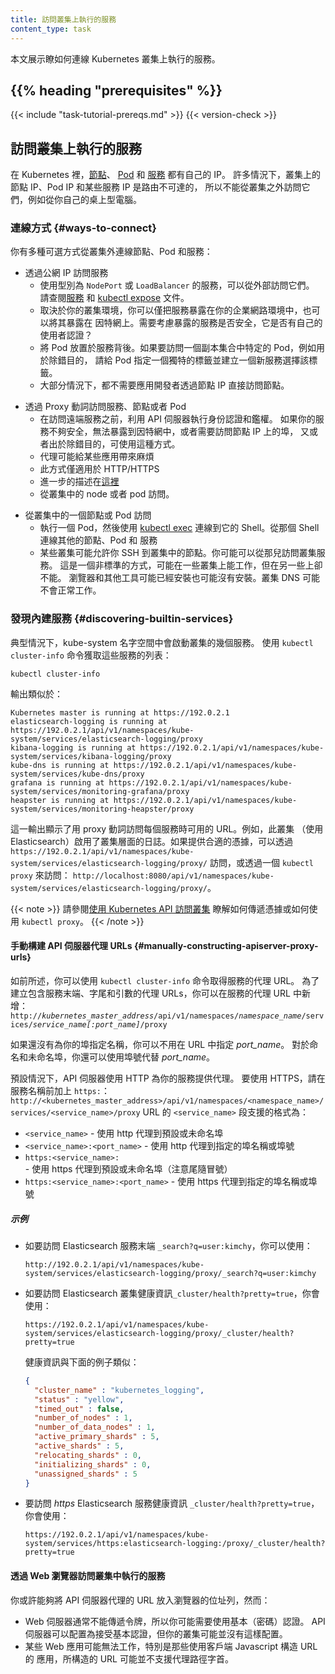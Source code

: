 ```yaml
---
title: 訪問叢集上執行的服務
content_type: task
---
```


<!-- overview -->
<!--
This page shows how to connect to services running on the Kubernetes cluster.
-->
本文展示瞭如何連線 Kubernetes 叢集上執行的服務。

## {{% heading "prerequisites" %}}


{{< include "task-tutorial-prereqs.md" >}} {{< version-check >}}

<!-- steps -->

<!--
## Accessing services running on the cluster

In Kubernetes, [nodes](/docs/concepts/architecture/nodes/),
[pods](/docs/concepts/workloads/pods/) and [services](/docs/concepts/services-networking/service/) all have
their own IPs.  In many cases, the node IPs, pod IPs, and some service IPs on a cluster will not be
routable, so they will not be reachable from a machine outside the cluster,
such as your desktop machine.
-->
## 訪問叢集上執行的服務

在 Kubernetes 裡，[節點](/zh-cn/docs/concepts/architecture/nodes/)、
[Pod](/zh-cn/docs/concepts/workloads/pods/) 和
[服務](/zh-cn/docs/concepts/services-networking/service/) 都有自己的 IP。
許多情況下，叢集上的節點 IP、Pod IP 和某些服務 IP 是路由不可達的，
所以不能從叢集之外訪問它們，例如從你自己的桌上型電腦。

<!--
### Ways to connect

You have several options for connecting to nodes, pods and services from outside the cluster:
-->
### 連線方式   {#ways-to-connect}

你有多種可選方式從叢集外連線節點、Pod 和服務：

<!--
  - Access services through public IPs.
    - Use a service with type `NodePort` or `LoadBalancer` to make the service reachable outside
      the cluster.  See the [services](/docs/concepts/services-networking/service/) and
      [kubectl expose](/docs/reference/generated/kubectl/kubectl-commands/#expose) documentation.
    - Depending on your cluster environment, this may only expose the service to your corporate network,
      or it may expose it to the internet.  Think about whether the service being exposed is secure.
      Does it do its own authentication?
    - Place pods behind services.  To access one specific pod from a set of replicas, such as for debugging,
      place a unique label on the pod and create a new service which selects this label.
    - In most cases, it should not be necessary for application developer to directly access
      nodes via their nodeIPs.
-->
- 透過公網 IP 訪問服務
  - 使用型別為 `NodePort` 或 `LoadBalancer` 的服務，可以從外部訪問它們。
    請查閱[服務](/zh-cn/docs/concepts/services-networking/service/) 和
    [kubectl expose](/docs/reference/generated/kubectl/kubectl-commands/#expose) 文件。
  - 取決於你的叢集環境，你可以僅把服務暴露在你的企業網路環境中，也可以將其暴露在
    因特網上。需要考慮暴露的服務是否安全，它是否有自己的使用者認證？
  - 將 Pod 放置於服務背後。如果要訪問一個副本集合中特定的 Pod，例如用於除錯目的，
    請給 Pod 指定一個獨特的標籤並建立一個新服務選擇該標籤。
  - 大部分情況下，都不需要應用開發者透過節點 IP 直接訪問節點。
<!--
  - Access services, nodes, or pods using the Proxy Verb.
    - Does apiserver authentication and authorization prior to accessing the remote service.
      Use this if the services are not secure enough to expose to the internet, or to gain
      access to ports on the node IP, or for debugging.
    - Proxies may cause problems for some web applications.
    - Only works for HTTP/HTTPS.
    - Described [here](#manually-constructing-apiserver-proxy-urls).
-->
- 透過 Proxy 動詞訪問服務、節點或者 Pod
  - 在訪問遠端服務之前，利用 API 伺服器執行身份認證和鑑權。
    如果你的服務不夠安全，無法暴露到因特網中，或者需要訪問節點 IP 上的埠，
    又或者出於除錯目的，可使用這種方式。
  - 代理可能給某些應用帶來麻煩
  - 此方式僅適用於 HTTP/HTTPS
  - 進一步的描述在[這裡](#manually-constructing-apiserver-proxy-urls)
  - 從叢集中的 node 或者 pod 訪問。
<!--
  - Access from a node or pod in the cluster.
    - Run a pod, and then connect to a shell in it using [kubectl exec](/docs/reference/generated/kubectl/kubectl-commands/#exec).
      Connect to other nodes, pods, and services from that shell.
    - Some clusters may allow you to ssh to a node in the cluster. From there you may be able to
      access cluster services. This is a non-standard method, and will work on some clusters but
      not others. Browsers and other tools may or may not be installed. Cluster DNS may not work.
-->
- 從叢集中的一個節點或 Pod 訪問
  - 執行一個 Pod，然後使用
    [kubectl exec](/docs/reference/generated/kubectl/kubectl-commands/#exec)
    連線到它的 Shell。從那個 Shell 連線其他的節點、Pod 和 服務
  - 某些叢集可能允許你 SSH 到叢集中的節點。你可能可以從那兒訪問叢集服務。
    這是一個非標準的方式，可能在一些叢集上能工作，但在另一些上卻不能。
    瀏覽器和其他工具可能已經安裝也可能沒有安裝。叢集 DNS 可能不會正常工作。

<!--
### Discovering builtin services

Typically, there are several services which are started on a cluster by kube-system. Get a list of these
with the `kubectl cluster-info` command:
-->
### 發現內建服務   {#discovering-builtin-services}

典型情況下，kube-system 名字空間中會啟動叢集的幾個服務。
使用 `kubectl cluster-info` 命令獲取這些服務的列表：

```shell
kubectl cluster-info
```

<!--
The output is similar to this:
-->
輸出類似於：

```
Kubernetes master is running at https://192.0.2.1
elasticsearch-logging is running at https://192.0.2.1/api/v1/namespaces/kube-system/services/elasticsearch-logging/proxy
kibana-logging is running at https://192.0.2.1/api/v1/namespaces/kube-system/services/kibana-logging/proxy
kube-dns is running at https://192.0.2.1/api/v1/namespaces/kube-system/services/kube-dns/proxy
grafana is running at https://192.0.2.1/api/v1/namespaces/kube-system/services/monitoring-grafana/proxy
heapster is running at https://192.0.2.1/api/v1/namespaces/kube-system/services/monitoring-heapster/proxy
```

<!--
This shows the proxy-verb URL for accessing each service.
For example, this cluster has cluster-level logging enabled (using Elasticsearch), which can be reached
at `https://192.0.2.1/api/v1/namespaces/kube-system/services/elasticsearch-logging/proxy/` if suitable credentials are passed, or through a kubectl proxy at, for example:
`http://localhost:8080/api/v1/namespaces/kube-system/services/elasticsearch-logging/proxy/`.
-->
這一輸出顯示了用 proxy 動詞訪問每個服務時可用的 URL。例如，此叢集
（使用 Elasticsearch）啟用了叢集層面的日誌。如果提供合適的憑據，可以透過
`https://192.0.2.1/api/v1/namespaces/kube-system/services/elasticsearch-logging/proxy/`
訪問，或透過一個 `kubectl proxy` 來訪問：
`http://localhost:8080/api/v1/namespaces/kube-system/services/elasticsearch-logging/proxy/`。

<!--
See [Access Clusters Using the Kubernetes API](/docs/tasks/administer-cluster/access-cluster-api/#accessing-the-cluster-api) for how to pass credentials or use kubectl proxy.
-->
{{< note >}}
請參閱[使用 Kubernetes API 訪問叢集](/zh-cn/docs/tasks/administer-cluster/access-cluster-api/#accessing-the-cluster-api)
瞭解如何傳遞憑據或如何使用 `kubectl proxy`。
{{< /note >}}

<!--
#### Manually constructing apiserver proxy URLs

As mentioned above, you use the `kubectl cluster-info` command to retrieve the service's proxy URL. To create proxy URLs that include service endpoints, suffixes, and parameters, you append to the service's proxy URL:
`http://`*`kubernetes_master_address`*`/api/v1/namespaces/`*`namespace_name`*`/services/`*`[https:]service_name[:port_name]`*`/proxy`

If you haven't specified a name for your port, you don't have to specify *port_name* in the URL. You can also use the port number in place of the *port_name* for both named and unnamed ports.

By default, the API server proxies to your service using HTTP. To use HTTPS, prefix the service name with `https:`:
`http://<kubernetes_master_address>/api/v1/namespaces/<namespace_name>/services/<service_name>/proxy`

The supported formats for the `<service_name>` segment of the URL are:

* `<service_name>` - proxies to the default or unnamed port using http
* `<service_name>:<port_name>` - proxies to the specified port name or port number using http
* `https:<service_name>:` - proxies to the default or unnamed port using https (note the trailing colon)
* `https:<service_name>:<port_name>` - proxies to the specified port name or port number using https
-->
#### 手動構建 API 伺服器代理 URLs   {#manually-constructing-apiserver-proxy-urls}

如前所述，你可以使用 `kubectl cluster-info` 命令取得服務的代理 URL。
為了建立包含服務末端、字尾和引數的代理 URLs，你可以在服務的代理 URL 中新增：
`http://`*`kubernetes_master_address`*`/api/v1/namespaces/`*`namespace_name`*`/services/`*`service_name[:port_name]`*`/proxy`

如果還沒有為你的埠指定名稱，你可以不用在 URL 中指定 *port_name*。
對於命名和未命名埠，你還可以使用埠號代替 *port_name*。

預設情況下，API 伺服器使用 HTTP 為你的服務提供代理。 要使用 HTTPS，請在服務名稱前加上 `https:`：
`http://<kubernetes_master_address>/api/v1/namespaces/<namespace_name>/services/<service_name>/proxy`
URL 的 `<service_name>` 段支援的格式為：
* `<service_name>` - 使用 http 代理到預設或未命名埠
* `<service_name>:<port_name>` - 使用 http 代理到指定的埠名稱或埠號
* `https:<service_name>:` -  使用 https 代理到預設或未命名埠（注意尾隨冒號）
* `https:<service_name>:<port_name>` - 使用 https 代理到指定的埠名稱或埠號

<!--
##### Examples

* To access the Elasticsearch service endpoint `_search?q=user:kimchy`, you would use:
-->
##### 示例

* 如要訪問 Elasticsearch 服務末端 `_search?q=user:kimchy`，你可以使用：

    ```
    http://192.0.2.1/api/v1/namespaces/kube-system/services/elasticsearch-logging/proxy/_search?q=user:kimchy
    ```

<!--
* To access the Elasticsearch cluster health information `_cluster/health?pretty=true`, you would use:
-->
* 如要訪問 Elasticsearch 叢集健康資訊`_cluster/health?pretty=true`，你會使用：

    ```
    https://192.0.2.1/api/v1/namespaces/kube-system/services/elasticsearch-logging/proxy/_cluster/health?pretty=true
    ```

    <!--
    The health information is similar to this:
    -->
    健康資訊與下面的例子類似：

    ```json
    {
      "cluster_name" : "kubernetes_logging",
      "status" : "yellow",
      "timed_out" : false,
      "number_of_nodes" : 1,
      "number_of_data_nodes" : 1,
      "active_primary_shards" : 5,
      "active_shards" : 5,
      "relocating_shards" : 0,
      "initializing_shards" : 0,
      "unassigned_shards" : 5
    }
    ```

<!--
* To access the *https* Elasticsearch service health information `_cluster/health?pretty=true`, you would use:
-->
* 要訪問 *https* Elasticsearch 服務健康資訊 `_cluster/health?pretty=true`，你會使用：

    ```
    https://192.0.2.1/api/v1/namespaces/kube-system/services/https:elasticsearch-logging:/proxy/_cluster/health?pretty=true
    ```

<!--
#### Using web browsers to access services running on the cluster

You may be able to put an apiserver proxy URL into the address bar of a browser. However:
-->
#### 透過 Web 瀏覽器訪問叢集中執行的服務

你或許能夠將 API 伺服器代理的 URL 放入瀏覽器的位址列，然而：

<!--
  - Web browsers cannot usually pass tokens, so you may need to use basic (password) auth. Apiserver can be configured to accept basic auth,
    but your cluster may not be configured to accept basic auth.
  - Some web apps may not work, particularly those with client side javascript that construct URLs in a
    way that is unaware of the proxy path prefix.
-->
  - Web 伺服器通常不能傳遞令牌，所以你可能需要使用基本（密碼）認證。
    API 伺服器可以配置為接受基本認證，但你的叢集可能並沒有這樣配置。
  - 某些 Web 應用可能無法工作，特別是那些使用客戶端 Javascript 構造 URL 的
    應用，所構造的 URL 可能並不支援代理路徑字首。
